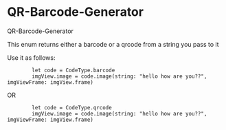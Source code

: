 # QR-Barcode-Generator
QR-Barcode-Generator

This enum returns either a barcode or a qrcode from a string you pass to it

Use it as follows:

```
        let code = CodeType.barcode
        imgView.image = code.image(string: "hello how are you??", imgViewFrame: imgView.frame)
```

OR

```
        let code = CodeType.qrcode
        imgView.image = code.image(string: "hello how are you??", imgViewFrame: imgView.frame)
```
